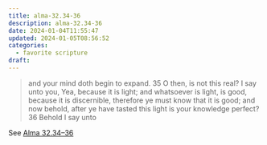 ```yaml
---
title: alma-32.34-36
description: alma-32.34-36
date: 2024-01-04T11:55:47
updated: 2024-01-05T08:56:52
categories:
  - favorite scripture
draft:
---
```


> and your mind doth begin to expand.  35 O then, is not this real? I say unto you, Yea, because it is light; and whatsoever is light, is good, because it is discernible, therefore ye must know that it is good; and now behold, after ye have tasted this light is your knowledge perfect?  36 Behold I say unto

See [Alma 32.34–36](https://www.churchofjesuschrist.org/study/scriptures/bofm/alma/32?id=p34-p36&lang=eng#p34)
